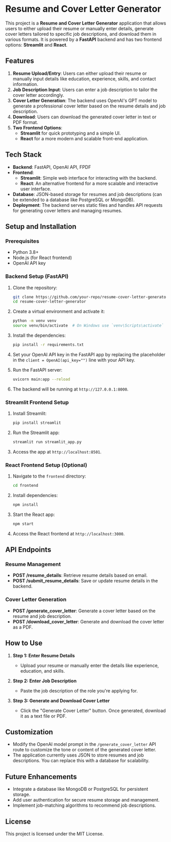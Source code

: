 # Resume and Cover Letter Generator

This project is a **Resume and Cover Letter Generator** application that allows users to either upload their resume or manually enter details, generate cover letters tailored to specific job descriptions, and download them in various formats. It is powered by a **FastAPI** backend and has two frontend options: **Streamlit** and **React**.

## Features

1. **Resume Upload/Entry**: Users can either upload their resume or manually input details like education, experience, skills, and contact information.
2. **Job Description Input**: Users can enter a job description to tailor the cover letter accordingly.
3. **Cover Letter Generation**: The backend uses OpenAI's GPT model to generate a professional cover letter based on the resume details and job description.
4. **Download**: Users can download the generated cover letter in text or PDF format.
5. **Two Frontend Options**:
   - **Streamlit** for quick prototyping and a simple UI.
   - **React** for a more modern and scalable front-end application.

## Tech Stack

- **Backend**: FastAPI, OpenAI API, FPDF
- **Frontend**: 
  - **Streamlit**: Simple web interface for interacting with the backend.
  - **React**: An alternative frontend for a more scalable and interactive user interface.
- **Database**: JSON-based storage for resumes and job descriptions (can be extended to a database like PostgreSQL or MongoDB).
- **Deployment**: The backend serves static files and handles API requests for generating cover letters and managing resumes.

## Setup and Installation

### Prerequisites

- Python 3.8+
- Node.js (for React frontend)
- OpenAI API key

### Backend Setup (FastAPI)

1. Clone the repository:

    ```bash
    git clone https://github.com/your-repo/resume-cover-letter-generator.git
    cd resume-cover-letter-generator
    ```

2. Create a virtual environment and activate it:

    ```bash
    python -m venv venv
    source venv/bin/activate  # On Windows use `venv\Scripts\activate`
    ```

3. Install the dependencies:

    ```bash
    pip install -r requirements.txt
    ```

4. Set your OpenAI API key in the FastAPI app by replacing the placeholder in the `client = OpenAI(api_key="")` line with your API key.

5. Run the FastAPI server:

    ```bash
    uvicorn main:app --reload
    ```

6. The backend will be running at `http://127.0.0.1:8000`.

### Streamlit Frontend Setup

1. Install Streamlit:

    ```bash
    pip install streamlit
    ```

2. Run the Streamlit app:

    ```bash
    streamlit run streamlit_app.py
    ```

3. Access the app at `http://localhost:8501`.

### React Frontend Setup (Optional)

1. Navigate to the `frontend` directory:

    ```bash
    cd frontend
    ```

2. Install dependencies:

    ```bash
    npm install
    ```

3. Start the React app:

    ```bash
    npm start
    ```

4. Access the React frontend at `http://localhost:3000`.

## API Endpoints

### Resume Management

- **POST /resume_details**: Retrieve resume details based on email.
- **POST /submit_resume_details**: Save or update resume details in the backend.

### Cover Letter Generation

- **POST /generate_cover_letter**: Generate a cover letter based on the resume and job description.
- **POST /download_cover_letter**: Generate and download the cover letter as a PDF.

## How to Use

1. **Step 1: Enter Resume Details**
   - Upload your resume or manually enter the details like experience, education, and skills.
   
2. **Step 2: Enter Job Description**
   - Paste the job description of the role you're applying for.

3. **Step 3: Generate and Download Cover Letter**
   - Click the "Generate Cover Letter" button. Once generated, download it as a text file or PDF.

## Customization

- Modify the OpenAI model prompt in the `/generate_cover_letter` API route to customize the tone or content of the generated cover letter.
- The application currently uses JSON to store resumes and job descriptions. You can replace this with a database for scalability.

## Future Enhancements

- Integrate a database like MongoDB or PostgreSQL for persistent storage.
- Add user authentication for secure resume storage and management.
- Implement job-matching algorithms to recommend job descriptions.

## License

This project is licensed under the MIT License.
